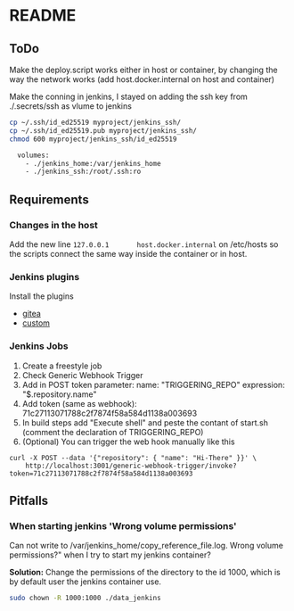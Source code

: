 # README

## ToDo

Make the deploy.script works either in host or container, by changing the
way the network works (add host.docker.internal on host and container)

Make the conning in jenkins, I stayed on adding the ssh key from ./.secrets/ssh
as vlume to jenkins

```bash
cp ~/.ssh/id_ed25519 myproject/jenkins_ssh/
cp ~/.ssh/id_ed25519.pub myproject/jenkins_ssh/
chmod 600 myproject/jenkins_ssh/id_ed25519

  volumes:
    - ./jenkins_home:/var/jenkins_home
    - ./jenkins_ssh:/root/.ssh:ro
```

## Requirements

### Changes in the host

Add the new line `127.0.0.1       host.docker.internal` on /etc/hosts
so the scripts connect the same way inside the container or in host.



### Jenkins plugins

Install the plugins

- [gitea](https://plugins.jenkins.io/gitea/)
- [custom](https://plugins.jenkins.io/generic-webhook-trigger/)

### Jenkins Jobs

1. Create a freestyle job
2. Check Generic Webhook Trigger
3. Add in POST token parameter: name: "TRIGGERING_REPO" expression: "$.repository.name"
4. Add token (same as webhook): 71c27113071788c2f7874f58a584d1138a003693
5. In build steps add "Execute shell" and peste the contant of start.sh 
    (comment the declaration of TRIGGERING_REPO)
6. (Optional) You can trigger the web hook manually like this

```shell
curl -X POST --data '{"repository": { "name": "Hi-There" }}' \
    http://localhost:3001/generic-webhook-trigger/invoke?token=71c27113071788c2f7874f58a584d1138a003693
```

## Pitfalls

### When starting jenkins 'Wrong volume permissions'

Can not write to /var/jenkins_home/copy_reference_file.log. Wrong volume permissions?" when I try to start my jenkins container?

**Solution:** Change the permissions of the directory to the id 1000, which is by default user
the jenkins container use.

```bash
sudo chown -R 1000:1000 ./data_jenkins
```

